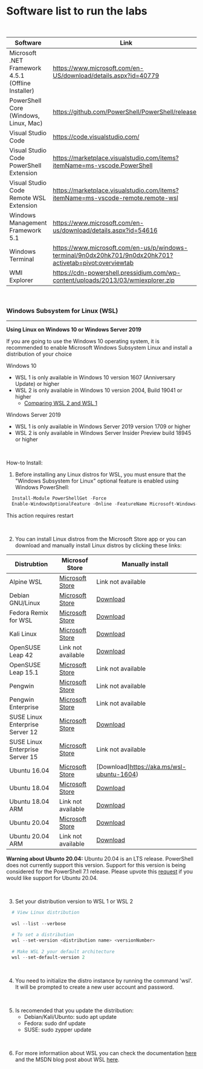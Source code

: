 # Software list to run the labs 

<br>

| Software | Link |
| --- | --- |
| Microsoft .NET Framework 4.5.1 (Offline Installer) | https://www.microsoft.com/en-US/download/details.aspx?id=40779 |
| PowerShell Core (Windows, Linux, Mac) | https://github.com/PowerShell/PowerShell/releases |
| Visual Studio Code | https://code.visualstudio.com/ |
| Visual Studio Code PowerShell Extension | https://marketplace.visualstudio.com/items?itemName=ms-vscode.PowerShell |
| Visual Studio Code Remote WSL Extension | https://marketplace.visualstudio.com/items?itemName=ms-vscode-remote.remote-wsl |
| Windows Management Framework 5.1 | https://www.microsoft.com/en-us/download/details.aspx?id=54616 |
| Windows Terminal | https://www.microsoft.com/en-us/p/windows-terminal/9n0dx20hk701/9n0dx20hk701?activetab=pivot:overviewtab |
| WMI Explorer | https://cdn-powershell.pressidium.com/wp-content/uploads/2013/03/wmiexplorer.zip | 


<br>

### Windows Subsystem for Linux (WSL)
----------
**Using Linux on Windows 10 or Windows Server 2019**

If you are going to use the Windows 10 operating system, it is recommended to enable Microsoft Windows Subsystem Linux and install a distribution of your choice

Windows 10
 * WSL 1 is only available in Windows 10 version 1607 (Anniversary Update) or higher
 * WSL 2 is only available in Windows 10 version 2004, Build 19041 or higher
    * [Comparing WSL 2 and WSL 1](https://docs.microsoft.com/en-us/windows/wsl/compare-versions)

Windows Server 2019
  * WSL 1 is only available in Windows Server 2019 version 1709 or higher
  * WSL 2 is only available in Windows Server Insider Preview build 18945 or higher

<br/>

How-to Install:
  
  1. Before installing any Linux distros for WSL, you must ensure that the "Windows Subsystem for Linux" optional feature is enabled using Windows PowerShell:
  ```powershell
    Install-Module PowerShellGet -Force
    Enable-WindowsOptionalFeature -Online -FeatureName Microsoft-Windows-Subsystem-Linux 
  ```
  This action requires restart
 
 <br/>
 
  2. You can install Linux distros from the Microsoft Store app or you can download and manually install Linux distros by clicking these links:
  

| Distrubtion| Microsof Store | Manually install |
| --- | --- | --- |
| Alpine WSL | [Microsoft Store](https://www.microsoft.com/store/apps/9p804crf0395) | Link not available | 
| Debian GNU/Linux | [Microsoft Store](https://www.microsoft.com/store/apps/9MSVKQC78PK6) | [Download](https://aka.ms/wsl-debian-gnulinux) | 
| Fedora Remix for WSL | [Microsoft Store](https://www.microsoft.com/store/apps/9n6gdm4k2hnc) | [Download](https://github.com/WhitewaterFoundry/WSLFedoraRemix/releases/) | 
| Kali Linux | [Microsoft Store](https://www.microsoft.com/store/apps/9PKR34TNCV07) | [Download](https://aka.ms/wsl-kali-linux-new) | 
| OpenSUSE Leap 42   | Link not available | [Download](https://aka.ms/wsl-opensuse-42) |
| OpenSUSE Leap 15.1 | [Microsoft Store](https://aka.ms/wsl2kernel)| Link not available | 
| Pengwin | [Microsoft Store](https://www.microsoft.com/store/apps/9NV1GV1PXZ6P) | Link not available | 
| Pengwin Enterprise | [Microsoft Store](https://www.microsoft.com/store/apps/9N8LP0X93VCP) | Link not available | 
| SUSE Linux Enterprise Server 12 | [Microsoft Store](https://www.microsoft.com/store/apps/9MZ3D1TRP8T1) | [Download](https://aka.ms/wsl-sles-12)  | 
| SUSE Linux Enterprise Server 15 | [Microsoft Store](https://www.microsoft.com/store/apps/9PN498VPMF3Z) | Link not available | 
| Ubuntu 16.04 | [Microsoft Store](https://www.microsoft.com/store/apps/9pjn388hp8c9) | [Download]https://aka.ms/wsl-ubuntu-1604) | 
| Ubuntu 18.04 | [Microsoft Store](https://www.microsoft.com/store/apps/9N9TNGVNDL3Q) | [Download](https://aka.ms/wsl-ubuntu-1804) | 
| Ubuntu 18.04 ARM | Link not available | [Download](https://aka.ms/wsl-ubuntu-1804-arm) |
| Ubuntu 20.04 | [Microsoft Store](https://www.microsoft.com/store/apps/9n6svws3rx71) | [Download](https://aka.ms/wslubuntu2004) | 
| Ubuntu 20.04 ARM | Link not available | [Download](https://aka.ms/wslubuntu2004arm) |
      
     
   **Warning about Ubunto 20.04:** Ubuntu 20.04 is an LTS release. PowerShell does not currently support this version. Support for this version is being considered for the PowerShell 7.1 release. Please upvote this [request](https://github.com/PowerShell/PowerShell/issues/12626) if you would like support for Ubuntu 20.04.
   

<br/>
       
  3. Set your distribution version to WSL 1 or WSL 2
  ```powershell
    # View Linux distribution
    
    wsl --list --verbose
    
    # To set a distribution
    wsl --set-version <distribution name> <versionNumber>
    
    # Make WSL 2 your default architecture
    wsl --set-default-version 2
  ```
<br/>
 
  4. You need to initialize the distro instance by running the command 'wsl'. It  will be prompted to create a new user account and password.
  
<br/>

  5. Is recomended that you update the distribution:
       * Debian/Kali/Ubunto: sudo apt update
       * Fedora: sudo dnf update
       * SUSE: sudo zypper update
    
 <br/> 
  
  6. For more informatiion about WSL you can check the documentation [here](https://docs.microsoft.com/en-us/windows/wsl/about?redirectedfrom=MSDN) and the MSDN blog post about WSL [here](https://blogs.msdn.microsoft.com/commandline/learn-about-windows-console-and-windows-subsystem-for-linux-wsl/#primary).
